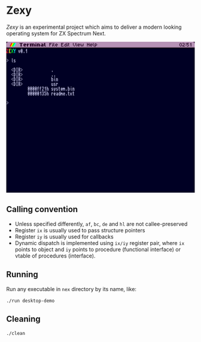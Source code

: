 # Zexy

*Zexy* is an experimental project which aims to deliver a modern looking operating system for ZX Spectrum Next.

![Desktop](desktop.png)

## Calling convention

* Unless specified differently, `af`, `bc`, `de` and `hl` are not callee-preserved
* Register `ix` is usually used to pass structure pointers
* Register `iy` is usually used for callbacks
* Dynamic dispatch is implemented using `ix/iy` register pair, where `ix` points to object and `iy` points to procedure (functional interface) or vtable of procedures (interface).

## Running

Run any executable in `nex` directory by its name, like:

```
./run desktop-demo
```

## Cleaning

```
./clean
```
